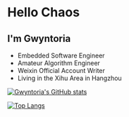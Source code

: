 # Hello Chaos 

## I'm Gwyntoria

- Embedded Software Engineer
- Amateur Algorithm Engineer
- Weixin Official Account Writer
- Living in the Xihu Area in Hangzhou

[![Gwyntoria's GitHub stats](https://github-readme-stats.vercel.app/api?username=Anzel77)](https://github.com/anuraghazra/github-readme-stats&show_icons=true&theme=dracula)

[![Top Langs](https://github-readme-stats.vercel.app/api/top-langs/?username=Anzel77&layout=compact)](https://github.com/anuraghazra/github-readme-stats)
